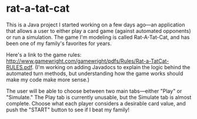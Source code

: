 # rat-a-tat-cat
This is a Java project I started working on a few days ago—an application that allows a user to either play a card game (against automated opponents) or run a simulation. The game I'm modeling is called Rat-A-Tat-Cat, and has been one of my family's favorites for years. 

Here's a link to the game rules: http://www.gamewright.com/gamewright/pdfs/Rules/Rat-a-TatCat-RULES.pdf. (I'm working on adding Javadocs to explain the logic behind the automated turn methods, but understanding how the game works should make my code make more sense.)

The user will be able to choose between two main tabs—either "Play" or "Simulate." The Play tab is currently unusable, but the Simulate tab is almost complete. Choose what each player considers a desirable card value, and push the "START" button to see if I beat my family!
